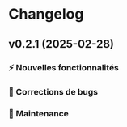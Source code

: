 # Changelog

## v0.2.1 (2025-02-28)

### ⚡️ Nouvelles fonctionnalités

### 🐛 Corrections de bugs

### 🔧 Maintenance

